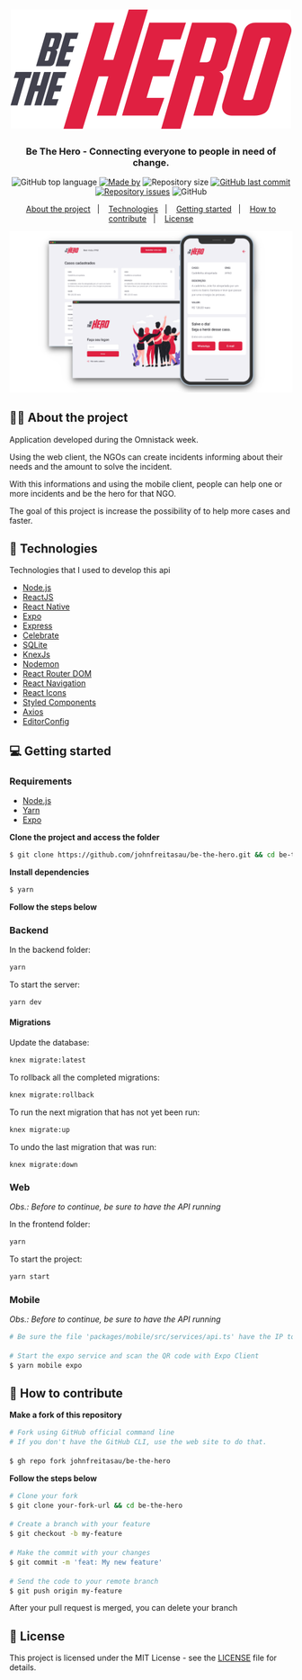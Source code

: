 <h1 align="center">
  <img src=".github/logo.svg" alt="Be The Hero">
</h1>

<h3 align="center">
  Be The Hero - Connecting everyone to people in need of change.
</h3>
<!-- E02041 -->
<p align="center">
  <img alt="GitHub top language" src="https://img.shields.io/github/languages/top/johnfreitasau/be-the-hero?color=%23E02041">
  <a href="https://www.linkedin.com/in/johnfreitasau/"><img alt="Made by" src="https://img.shields.io/badge/made%20by-John%20Freitas-%23E02041"></a>
  <img alt="Repository size" src="https://img.shields.io/github/repo-size/johnfreitasau/be-the-hero?color=%23E02041">
  <a href="https://github.com/johnfreitasau/be-the-hero/commits/master"><img alt="GitHub last commit" src="https://img.shields.io/github/last-commit/johnfreitasau/be-the-hero?color=%23E02041"></a>
  <a href="https://github.com/johnfreitasau/be-the-hero/issues"><img alt="Repository issues" src="https://img.shields.io/github/issues/johnfreitasau/be-the-hero?color=%23E02041"></a>
  <img alt="GitHub" src="https://img.shields.io/github/license/johnfreitasau/be-the-hero?color=%23E02041">
</p>

<p align="center">
  <a href="#%EF%B8%8F-about-the-project">About the project</a>&nbsp;&nbsp;&nbsp;|&nbsp;&nbsp;&nbsp;
  <a href="#-technologies">Technologies</a>&nbsp;&nbsp;&nbsp;|&nbsp;&nbsp;&nbsp;
  <a href="#-getting-started">Getting started</a>&nbsp;&nbsp;&nbsp;|&nbsp;&nbsp;&nbsp;
  <a href="#-how-to-contribute">How to contribute</a>&nbsp;&nbsp;&nbsp;|&nbsp;&nbsp;&nbsp;
  <a href="#-license">License</a>
</p>

<img alt="Layout" src=".github/be-the-hero.png">

## 🦸‍♀️ About the project

Application developed during the Omnistack week.

Using the web client, the NGOs can create incidents informing about their needs and the amount to solve the incident.

With this informations and using the mobile client, people can help one or more incidents and be the hero for that NGO.

The goal of this project is increase the possibility of to help more cases and faster.



## 🚀 Technologies

Technologies that I used to develop this api

- [Node.js](https://nodejs.org/en/)
- [ReactJS](https://reactjs.org/)
- [React Native](https://reactnative.dev/)
- [Expo](https://expo.io/)
- [Express](https://expressjs.com/pt-br/)
- [Celebrate](https://github.com/arb/celebrate)
- [SQLite](https://www.sqlite.org/)
- [KnexJs](http://knexjs.org)
- [Nodemon](https://nodemon.io/)
- [React Router DOM](https://reacttraining.com/react-router/)
- [React Navigation](https://reactnavigation.org/)
- [React Icons](https://react-icons.netlify.com/#/)
- [Styled Components](https://styled-components.com/)
- [Axios](https://github.com/axios/axios)
- [EditorConfig](https://editorconfig.org/)

## 💻 Getting started

### Requirements

- [Node.js](https://nodejs.org/en/)
- [Yarn](https://classic.yarnpkg.com/)
- [Expo](https://expo.io/)


**Clone the project and access the folder**

```bash
$ git clone https://github.com/johnfreitasau/be-the-hero.git && cd be-the-hero
```

**Install dependencies**

```bash
$ yarn
```

**Follow the steps below**

### Backend

In the backend folder:

```bash
yarn
```

To start the server:

```bash
yarn dev
```

#### Migrations
Update the database:
```bash
knex migrate:latest
```

To rollback all the completed migrations:
```bash
knex migrate:rollback
```

To run the next migration that has not yet been run:
```bash
knex migrate:up
```

To undo the last migration that was run:
```
knex migrate:down
```


### Web

_Obs.: Before to continue, be sure to have the API running_

In the frontend folder:
```bash
yarn
```

To start the project:
```bash
yarn start
```

### Mobile

_Obs.: Before to continue, be sure to have the API running_

```bash
# Be sure the file 'packages/mobile/src/services/api.ts' have the IP to your API

# Start the expo service and scan the QR code with Expo Client
$ yarn mobile expo
```

## 🤔 How to contribute

**Make a fork of this repository**

```bash
# Fork using GitHub official command line
# If you don't have the GitHub CLI, use the web site to do that.

$ gh repo fork johnfreitasau/be-the-hero
```

**Follow the steps below**

```bash
# Clone your fork
$ git clone your-fork-url && cd be-the-hero

# Create a branch with your feature
$ git checkout -b my-feature

# Make the commit with your changes
$ git commit -m 'feat: My new feature'

# Send the code to your remote branch
$ git push origin my-feature
```

After your pull request is merged, you can delete your branch

## 📝 License

This project is licensed under the MIT License - see the [LICENSE](LICENSE) file for details.
